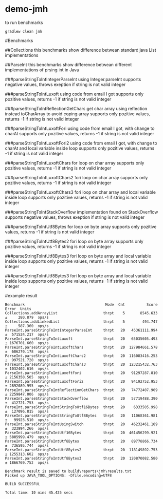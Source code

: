 # demo-jmh

to run benchmarks
```
gradlew clean jmh
```

#Benchmarks

##Collections
this benchmarks show difference betwean standard java List implementations

##ParseInt
this benchmarks show difference betwean different implementations of prsing int in Java

###parseStringToIntIntegerParseInt
using Integer.parseInt
supports negative values, throws exeption if string is not valid integer

###parseStringToIntLuxoft
using code from email I got
supports only pozitive values, returns -1 if string is not valid integer

###parseStringToIntReflectionGetChars
get char array using reflection instead toCharArray to avoid coping array
supports only pozitive values, returns -1 if string is not valid integer

###parseStringToIntLuxoftFori
using code from email I got, with change to charAt
supports only pozitive values, returns -1 if string is not valid integer

###parseStringToIntLuxoftFori2
using code from email I got, with change to charAt and local variable inside loop
supports only pozitive values, returns -1 if string is not valid integer

###parseStringToIntLuxoftChars
for loop on char array
supports only pozitive values, returns -1 if string is not valid integer

###parseStringToIntLuxoftChars2
fori loop on char array
supports only pozitive values, returns -1 if string is not valid integer

###parseStringToIntLuxoftChars3
fori loop on char array and local variable inside loop
supports only pozitive values, returns -1 if string is not valid integer

###parseStringToIntStackOverflow
implementation found on StackOverflow
supports negative values, throws exeption if string is not valid integer

###parseStringToIntUtf8Bytes
for loop on byte array
supports only pozitive values, returns -1 if string is not valid integer

###parseStringToIntUtf8Bytes2
fori loop on byte array
supports only pozitive values, returns -1 if string is not valid integer

###parseStringToIntUtf8Bytes3
fori loop on byte array and local variable inside loop
supports only pozitive values, returns -1 if string is not valid integer

###parseStringToIntUtf8Bytes3
fori loop on byte array and local variable inside loop
supports only pozitive values, returns -1 if string is not valid integer


#example result
```
Benchmark                                     Mode  Cnt          Score         Error  Units
Collections.addArrayList                     thrpt    5       8545.633 ±     280.879  ops/s
Collections.addLinkedList                    thrpt    5        494.747 ±     587.360  ops/s
ParseInt.parseStringToIntIntegerParseInt     thrpt   20   45361111.994 ±  571524.217  ops/s
ParseInt.parseStringToIntLuxoft              thrpt   20   65035605.493 ± 1676701.660  ops/s
ParseInt.parseStringToIntLuxoftChars         thrpt   20  127984661.578 ±  686270.178  ops/s
ParseInt.parseStringToIntLuxoftChars2        thrpt   20  116083416.253 ±  997521.720  ops/s
ParseInt.parseStringToIntLuxoftChars3        thrpt   20  123215432.763 ± 1032402.616  ops/s
ParseInt.parseStringToIntLuxoftFori          thrpt   20   91297287.810 ± 2156350.505  ops/s
ParseInt.parseStringToIntLuxoftFori2         thrpt   20   94192752.953 ± 2892089.995  ops/s
ParseInt.parseStringToIntReflectionGetChars  thrpt   20   74772407.909 ± 2259847.006  ops/s
ParseInt.parseStringToIntStackOverflow       thrpt   20   57719488.390 ±  412721.753  ops/s
ParseInt.parseStringToIntStringToUtf16Bytes  thrpt   20    6333505.998 ±  127096.815  ops/s
ParseInt.parseStringToIntStringToUtf8Bytes   thrpt   20   11068361.981 ±   99923.510  ops/s
ParseInt.parseStringToIntUsingSwitch         thrpt   20   46232461.189 ±  323894.266  ops/s
ParseInt.parseStringToIntUtf16Bytes          thrpt   20  461456299.921 ± 5805999.479  ops/s
ParseInt.parseStringToIntUtf8Bytes           thrpt   20   89778866.734 ±  736595.744  ops/s
ParseInt.parseStringToIntUtf8Bytes2          thrpt   20  118149892.753 ± 1255313.602  ops/s
ParseInt.parseStringToIntUtf8Bytes3          thrpt   20  120870082.580 ± 1866769.752  ops/s

Benchmark result is saved to build\reports\jmh\results.txt
Picked up JAVA_TOOL_OPTIONS: -Dfile.encoding=UTF8

BUILD SUCCESSFUL

Total time: 10 mins 45.425 secs
```
